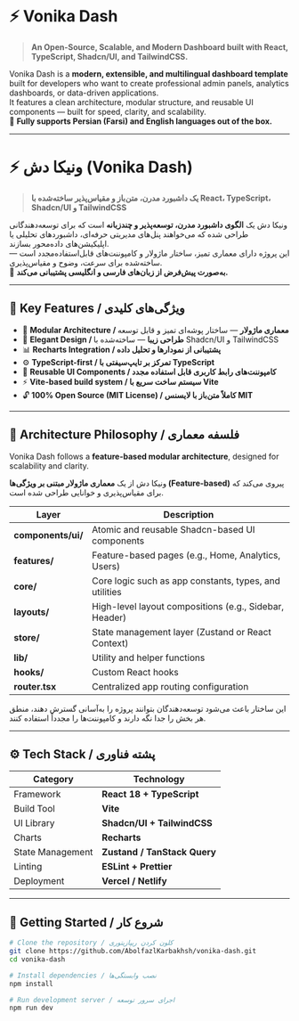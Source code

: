 # ⚡️ Vonika Dash

> **An Open-Source, Scalable, and Modern Dashboard built with React, TypeScript, Shadcn/UI, and TailwindCSS.**

Vonika Dash is a **modern, extensible, and multilingual dashboard template** built for developers who want to create professional admin panels, analytics dashboards, or data-driven applications.  
It features a clean architecture, modular structure, and reusable UI components — built for speed, clarity, and scalability.  
💬 **Fully supports Persian (Farsi) and English languages out of the box.**

---

# ⚡️ ونیکا دش (Vonika Dash)

> **یک داشبورد مدرن، متن‌باز و مقیاس‌پذیر ساخته‌شده با React، TypeScript، Shadcn/UI و TailwindCSS**

ونیکا دش یک **الگوی داشبورد مدرن، توسعه‌پذیر و چندزبانه** است که برای توسعه‌دهندگانی طراحی شده که می‌خواهند پنل‌های مدیریتی حرفه‌ای، داشبوردهای تحلیلی یا اپلیکیشن‌های داده‌محور بسازند.  
این پروژه دارای معماری تمیز، ساختار ماژولار و کامپوننت‌های قابل‌استفاده‌مجدد است — ساخته‌شده برای سرعت، وضوح و مقیاس‌پذیری.  
💬 **به‌صورت پیش‌فرض از زبان‌های فارسی و انگلیسی پشتیبانی می‌کند.**

---

## 🚀 Key Features / ویژگی‌های کلیدی

- 🧱 **Modular Architecture / معماری ماژولار** — ساختار پوشه‌ای تمیز و قابل توسعه  
- 🎨 **Elegant Design / طراحی زیبا** — ساخته‌شده با Shadcn/UI و TailwindCSS  
- 📊 **Recharts Integration / پشتیبانی از نمودارها و تحلیل داده**  
- ⚙️ **TypeScript-first / تمرکز بر تایپ‌سیفتی با TypeScript**  
- 🧩 **Reusable UI Components / کامپوننت‌های رابط کاربری قابل استفاده مجدد**  
- ⚡️ **Vite-based build system / سیستم ساخت سریع با Vite**  
- 🔓 **100% Open Source (MIT License) / کاملاً متن‌باز با لایسنس MIT**

---

## 🧩 Architecture Philosophy / فلسفه معماری

Vonika Dash follows a **feature-based modular architecture**, designed for scalability and clarity.

ونیکا دش از یک **معماری ماژولار مبتنی بر ویژگی‌ها (Feature-based)** پیروی می‌کند که برای مقیاس‌پذیری و خوانایی طراحی شده است.

| Layer | Description |
|-------|--------------|
| **components/ui/** | Atomic and reusable Shadcn-based UI components |
| **features/** | Feature-based pages (e.g., Home, Analytics, Users) |
| **core/** | Core logic such as app constants, types, and utilities |
| **layouts/** | High-level layout compositions (e.g., Sidebar, Header) |
| **store/** | State management layer (Zustand or React Context) |
| **lib/** | Utility and helper functions |
| **hooks/** | Custom React hooks |
| **router.tsx** | Centralized app routing configuration |

این ساختار باعث می‌شود توسعه‌دهندگان بتوانند پروژه را به‌آسانی گسترش دهند، منطق هر بخش را جدا نگه دارند و کامپوننت‌ها را مجدداً استفاده کنند.

---

## ⚙️ Tech Stack / پشته فناوری

| Category | Technology |
|-----------|-------------|
| Framework | **React 18 + TypeScript** |
| Build Tool | **Vite** |
| UI Library | **Shadcn/UI + TailwindCSS** |
| Charts | **Recharts** |
| State Management | **Zustand / TanStack Query** |
| Linting | **ESLint + Prettier** |
| Deployment | **Vercel / Netlify** |

---

## 🧪 Getting Started / شروع کار

```bash
# Clone the repository / کلون کردن ریپازیتوری
git clone https://github.com/AbolfazlKarbakhsh/vonika-dash.git
cd vonika-dash

# Install dependencies / نصب وابستگی‌ها
npm install

# Run development server / اجرای سرور توسعه
npm run dev
